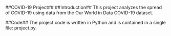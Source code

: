 ##COVID-19 Project##
##Introduction##
This project analyzes the spread of COVID-19 using data from the Our World in Data COVID-19 dataset.

##Code##
The project code is written in Python and is contained in a single file: project.py.
